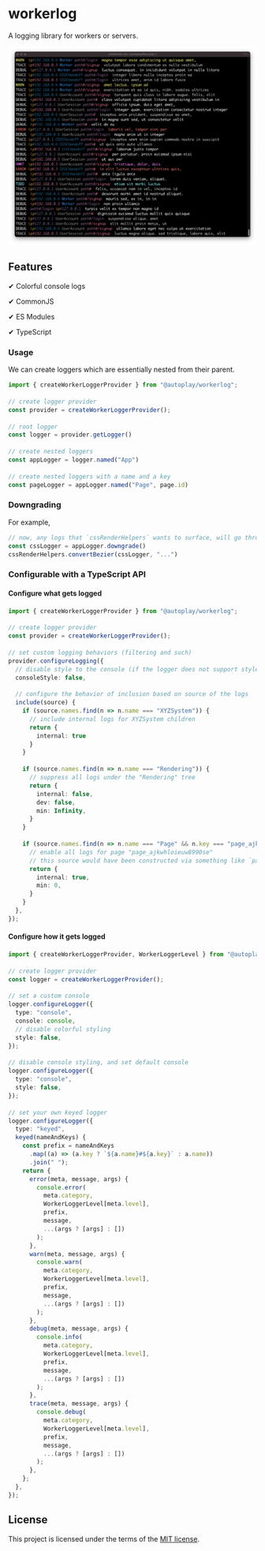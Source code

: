 # workerlog

A logging library for workers or servers.

![Screenshot of colorful logs from `npm run demo`](./demo.png)

## Features

✔ Colorful console logs

✔ CommonJS

✔ ES Modules

✔ TypeScript

### Usage

We can create loggers which are essentially nested from their parent.
```ts
import { createWorkerLoggerProvider } from "@autoplay/workerlog";

// create logger provider
const provider = createWorkerLoggerProvider();

// root logger
const logger = provider.getLogger()

// create nested loggers
const appLogger = logger.named("App")

// create nested loggers with a name and a key
const pageLogger = appLogger.named("Page", page.id)
```

### Downgrading

For example,
```ts
// now, any logs that `cssRenderHelpers` wants to surface, will go through `appLogger` 
const cssLogger = appLogger.downgrade()
cssRenderHelpers.convertBezier(cssLogger, "...")
```

### Configurable with a TypeScript API

#### Configure what gets logged

```ts
import { createWorkerLoggerProvider } from "@autoplay/workerlog";

// create logger provider
const provider = createWorkerLoggerProvider();

// set custom logging behaviors (filtering and such)
provider.configureLogging({
  // disable style to the console (if the logger does not support style, this won't have an effect)
  consoleStyle: false,

  // configure the behavior of inclusion based on source of the logs
  include(source) {
    if (source.names.find(n => n.name === "XYZSystem")) {
      // include internal logs for XYZSystem children
      return {
        internal: true
      }
    }

    if (source.names.find(n => n.name === "Rendering")) {
      // suppress all logs under the "Rendering" tree
      return {
        internal: false,
        dev: false,
        min: Infinity,
      }
    }

    if (source.names.find(n => n.name === "Page" && n.key === "page_ajkwhloieuw8990se")) {
      // enable all logs for page "page_ajkwhloieuw8990se"
      // this source would have been constructed via something like `parentLogger.named("Page", page.id)`
      return {
        internal: true,
        min: 0,
      }
    }
  },
});
```

#### Configure how it gets logged

```ts
import { createWorkerLoggerProvider, WorkerLoggerLevel } from "@autoplay/workerlog";

// create logger provider
const logger = createWorkerLoggerProvider();

// set a custom console
logger.configureLogger({
  type: "console",
  console: console,
  // disable colorful styling
  style: false,
});

// disable console styling, and set default console
logger.configureLogger({
  type: "console",
  style: false,
});

// set your own keyed logger
logger.configureLogger({
  type: "keyed",
  keyed(nameAndKeys) {
    const prefix = nameAndKeys
      .map((a) => (a.key ? `${a.name}#${a.key}` : a.name))
      .join(" ");
    return {
      error(meta, message, args) {
        console.error(
          meta.category,
          WorkerLoggerLevel[meta.level],
          prefix,
          message,
          ...(args ? [args] : [])
        );
      },
      warn(meta, message, args) {
        console.warn(
          meta.category,
          WorkerLoggerLevel[meta.level],
          prefix,
          message,
          ...(args ? [args] : [])
        );
      },
      debug(meta, message, args) {
        console.info(
          meta.category,
          WorkerLoggerLevel[meta.level],
          prefix,
          message,
          ...(args ? [args] : [])
        );
      },
      trace(meta, message, args) {
        console.debug(
          meta.category,
          WorkerLoggerLevel[meta.level],
          prefix,
          message,
          ...(args ? [args] : [])
        );
      },
    };
  },
});
```

## License

This project is licensed under the terms of the [MIT license](https://opensource.org/licenses/MIT).
